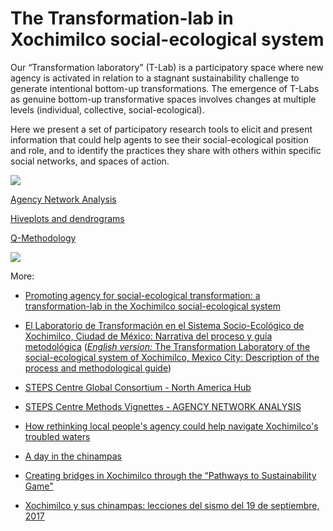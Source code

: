 # The Transformation-lab in Xochimilco social-ecological system

Our “Transformation laboratory” (T-Lab) is a participatory space where new agency is activated in relation to a stagnant sustainability challenge to generate intentional bottom-up transformations. The emergence of T-Labs as genuine bottom-up transformative spaces involves changes at multiple levels (individual, collective, social-ecological).

Here we present a set of participatory research tools to elicit and present information that could help agents to see their social-ecological position and role, and to identify the practices they share with others within specific social networks, and spaces of action.

<img src="Logo_Tlab.png" >


[Agency Network Analysis](ANA.md)

[Hiveplots and dendrograms](hiveplot)

[Q-Methodology](qmethodology)

<img src="ANA and Q.png" >

More:

- [Promoting agency for social-ecological transformation: a transformation-lab in the Xochimilco social-ecological system](https://www.ecologyandsociety.org/vol23/iss2/art46/)

- [El Laboratorio de Transformación en el Sistema Socio-Ecológico de Xochimilco, Ciudad de México: Narrativa del proceso y guía metodológica](https://steps-centre.org/wp-content/uploads/2019/09/Gui%CC%81a-T-Lab-Xochi-Descargable-versio%CC%81n-pantalla-Espan%CC%83ol-Hub-NA.pdf) ([_English version:_ The Transformation Laboratory of the social-ecological system of Xochimilco, Mexico City: Description of the process and methodological guide](https://steps-centre.org/wp-content/uploads/2019/09/Guide-T-Lab-Xochi-screen-version-English-NA-Hub.pdf))

- [STEPS Centre Global Consortium - North America Hub](https://steps-centre.org/global/north-america/)

- [STEPS Centre Methods Vignettes - AGENCY NETWORK ANALYSIS](https://steps-centre.org/pathways-methods-vignettes/agency-network-analysis/)

- [How rethinking local people's agency could help navigate Xochimilco's troubled waters](https://steps-centre.org/blog/new-forms-agency-help-navigate-xochimilcos-troubled-waters/)
- [A day in the chinampas](https://steps-centre.org/blog/a-day-in-the-chinampas/)
- [Creating bridges in Xochimilco through the “Pathways to Sustainability Game"](https://steps-centre.org/blog/creating-bridges-through-the-pathways-to-sustainability-game/)

- [Xochimilco y sus chinampas: lecciones del sismo del 19 de septiembre, 2017](http://web.ecologia.unam.mx/oikos3.0/index.php/todos-los-numeros/363-xochimilco-sostenible)
